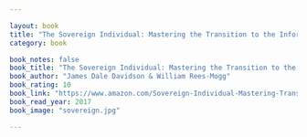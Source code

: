 ```yaml
---

layout: book
title: "The Sovereign Individual: Mastering the Transition to the Information Age"
category: book

book_notes: false
book_title: "The Sovereign Individual: Mastering the Transition to the Information Age"
book_author: "James Dale Davidson & William Rees-Mogg"
book_rating: 10
book_link: "https://www.amazon.com/Sovereign-Individual-Mastering-Transition-Information/dp/0684832720"
book_read_year: 2017
book_image: "sovereign.jpg"

---
```


